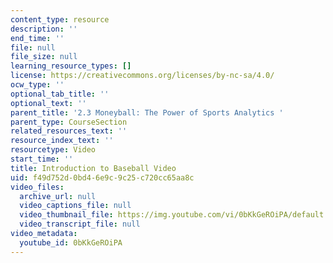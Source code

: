 ```yaml
---
content_type: resource
description: ''
end_time: ''
file: null
file_size: null
learning_resource_types: []
license: https://creativecommons.org/licenses/by-nc-sa/4.0/
ocw_type: ''
optional_tab_title: ''
optional_text: ''
parent_title: '2.3 Moneyball: The Power of Sports Analytics '
parent_type: CourseSection
related_resources_text: ''
resource_index_text: ''
resourcetype: Video
start_time: ''
title: Introduction to Baseball Video
uid: f49d752d-0bd4-6e9c-9c25-c720cc65aa8c
video_files:
  archive_url: null
  video_captions_file: null
  video_thumbnail_file: https://img.youtube.com/vi/0bKkGeROiPA/default.jpg
  video_transcript_file: null
video_metadata:
  youtube_id: 0bKkGeROiPA
---
```

